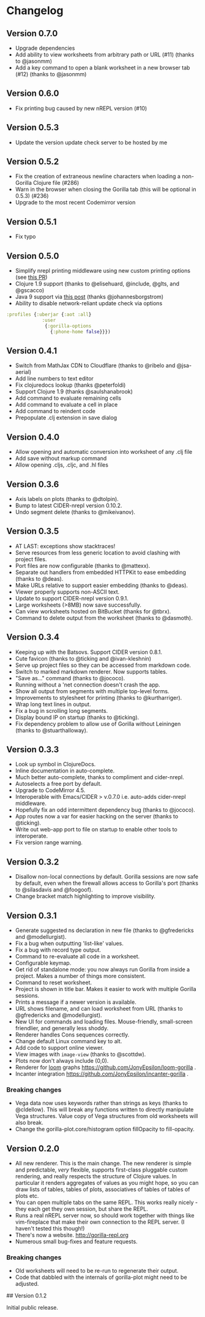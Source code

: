 # Changelog

## Version 0.7.0
- Upgrade dependencies
- Add ability to view worksheets from arbitrary path or URL (#11) (thanks to @jasonmm)
- Add a key command to open a blank worksheet in a new browser tab (#12) (thanks to @jasonmm)

## Version 0.6.0
- Fix printing bug caused by new nREPL version (#10)

## Version 0.5.3
- Update the version update check server to be hosted by me

## Version 0.5.2
- Fix the creation of extraneous newline characters when loading a non-Gorilla Clojure file (#286)
- Warn in the browser when closing the Gorilla tab (this will be optional in 0.5.3) (#236)
- Upgrade to the most recent Codemirror version

## Version 0.5.1
- Fix typo

## Version 0.5.0
- Simplify nrepl printing middleware using new custom printing options (see [this PR](https://github.com/nrepl/nrepl/pull/59))
- Clojure 1.9 support (thanks to @elisehuard, @include, @glts, and @gscacco)
- Java 9 support via [this post](https://www.deps.co/blog/how-to-upgrade-clojure-projects-to-use-java-9/) (thanks @johannesborgstrom)
- Ability to disable network-reliant update check via options
```clojure
:profiles {:uberjar {:aot :all}
             :user
              {:gorilla-options
                {:phone-home false}}})
```

## Version 0.4.1
- Switch from MathJax CDN to Cloudflare (thanks to @ribelo and @jsa-aerial)
- Add line numbers to text editor
- Fix clojuredocs lookup (thanks @peterfoldi)
- Support Clojure 1.9 (thanks @saulshanabrook)
- Add command to evaluate remaining cells
- Add command to evaluate a cell in place
- Add command to reindent code
- Prepopulate .clj extension in save dialog

## Version 0.4.0

- Allow opening and automatic conversion into worksheet of any .clj file
- Add save without markup command
- Allow opening .cljs, .cljc, and .hl files

## Version 0.3.6

- Axis labels on plots (thanks to @dtolpin).
- Bump to latest CIDER-nrepl version 0.10.2.
- Undo segment delete (thanks to @mikeivanov).

## Version 0.3.5

- AT LAST: exceptions show stacktraces!
- Serve resources from less generic location to avoid clashing with project files.
- Port files are now configurable (thanks to @mattexx).
- Separate out handlers from embedded HTTPKit to ease embedding (thanks to @deas).
- Make URLs relative to support easier embedding (thanks to @deas).
- Viewer properly supports non-ASCII text.
- Update to support CIDER-nrepl version 0.9.1.
- Large worksheets (>8MB) now save successfully.
- Can view worksheets hosted on BitBucket (thanks for @tbrx).
- Command to delete output from the worksheet (thanks to @dasmoth).

## Version 0.3.4

- Keeping up with the Batsovs. Support CIDER version 0.8.1.
- Cute favicon (thanks to @ticking and @ivan-kleshnin)
- Serve up project files so they can be accessed from markdown code.
- Switch to marked markdown renderer. Now supports tables.
- "Save as..." command (thanks to @jococo).
- Running without a 'net connection doesn't crash the app.
- Show all output from segments with multiple top-level forms.
- Improvements to stylesheet for printing (thanks to @kurtharriger).
- Wrap long text lines in output.
- Fix a bug in scrolling long segments.
- Display bound IP on startup (thanks to @ticking).
- Fix dependency problem to allow use of Gorilla without Leiningen (thanks to @stuarthalloway).

## Version 0.3.3

- Look up symbol in ClojureDocs.
- Inline documentation in auto-complete.
- Much better auto-complete, thanks to compliment and cider-nrepl.
- Autoselects a free port by default.
- Upgrade to CodeMirror 4.5.
- Interoperable with Emacs/CIDER > v.0.7.0 i.e. auto-adds cider-nrepl middleware.
- Hopefully fix an odd intermittent dependency bug (thanks to @jococo).
- App routes now a var for easier hacking on the server (thanks to @ticking).
- Write out web-app port to file on startup to enable other tools to interoperate.
- Fix version range warning.

## Version 0.3.2

- Disallow non-local connections by default. Gorilla sessions are now safe by default, even when the firewall allows
  access to Gorilla's port (thanks to @silasdavis and @foogoof).
- Change bracket match highlighting to improve visibility.

## Version 0.3.1

- Generate suggested ns declaration in new file (thanks to @gfredericks and @modellurgist).
- Fix a bug when outputting 'list-like' values.
- Fix a bug with record type output.
- Command to re-evaluate all code in a worksheet.
- Configurable keymap.
- Get rid of standalone mode: you now always run Gorilla from inside a project. Makes a number of things more
  consistent.
- Command to reset worksheet.
- Project is shown in title bar. Makes it easier to work with multiple Gorilla sessions.
- Prints a message if a newer version is available.
- URL shows filename, and can load worksheet from URL (thanks to @gfredericks and @modellurgist).
- New UI for commands and loading files. Mouse-friendly, small-screen friendlier, and generally less shoddy.
- Renderer handles Cons sequences correctly.
- Change default Linux command key to alt.
- Add code to support online viewer.
- View images with `image-view` (thanks to @scottdw).
- Plots now don't always include (0,0).
- Renderer for [loom](https://github.com/aysylu/loom) graphs https://github.com/JonyEpsilon/loom-gorilla .
- Incanter integration https://github.com/JonyEpsilon/incanter-gorilla .

### Breaking changes

- Vega data now uses keywords rather than strings as keys (thanks to @cldellow). This will break any functions written
  to directly manipulate Vega structures. Value copy of Vega structures from old worksheets will also break.
- Change the gorilla-plot.core/histogram option fillOpacity to fill-opacity.

## Version 0.2.0

- All new renderer. This is the main change. The new renderer is simple and predictable, _very_ flexible, supports
  first-class pluggable custom rendering, and really respects the structure of Clojure values. In particular it renders
  aggregates of values as you might hope, so you can draw lists of tables, tables of plots, associatives of tables of
  tables of plots etc.
- You can open multiple tabs on the same REPL. This works really nicely - they each get they own session, but share the
  REPL.
- Runs a real nREPL server now, so should work together with things like vim-fireplace that make their own connection
  to the REPL server. (I haven't tested this though!)
- There's now a website. http://gorilla-repl.org
- Numerous small bug-fixes and feature requests.

### Breaking changes

- Old worksheets will need to be re-run to regenerate their output.
- Code that dabbled with the internals of gorilla-plot might need to be adjusted.


## Version 0.1.2

Initial public release.
